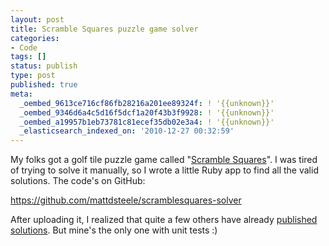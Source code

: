 ```yaml
---
layout: post
title: Scramble Squares puzzle game solver
categories:
- Code
tags: []
status: publish
type: post
published: true
meta:
  _oembed_9613ce716cf86fb28216a201ee89324f: ! '{{unknown}}'
  _oembed_9346d6a4c5d16f5dcf1a20f43b3f9928: ! '{{unknown}}'
  _oembed_a19957b1eb73781c81ecef35db02e3a4: ! '{{unknown}}'
  _elasticsearch_indexed_on: '2010-12-27 00:32:59'
---
```

My folks got a golf tile puzzle game called "<a href="http://www.b-dazzle.com/puzzdetail.asp?PuzzID=52&amp;CategoryName=Hobbies%20and%20Activities%20Puzzles&amp;CatID=8">Scramble Squares</a>". I was tired of trying to solve it manually, so I wrote a little Ruby app to find all the valid solutions. The code's on GitHub:

<a href="https://github.com/mattdsteele/scramblesquares-solver">https://github.com/mattdsteele/scramblesquares-solver</a>

After uploading it, I realized that quite a few others have already <a href="http://www.google.com/search?sourceid=chrome&amp;ie=UTF-8&amp;q=scramblesquares+solver">published solutions</a>. But mine's the only one with unit tests :)
